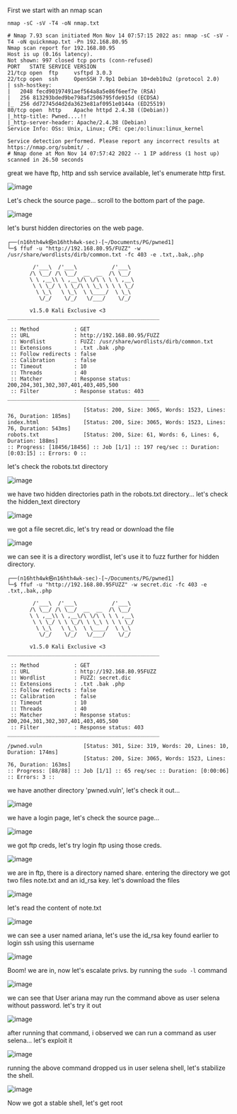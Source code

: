 First we start with an nmap scan

`nmap -sC -sV -T4 -oN nmap.txt`

```
# Nmap 7.93 scan initiated Mon Nov 14 07:57:15 2022 as: nmap -sC -sV -T4 -oN quicknmap.txt -Pn 192.168.80.95
Nmap scan report for 192.168.80.95
Host is up (0.16s latency).
Not shown: 997 closed tcp ports (conn-refused)
PORT   STATE SERVICE VERSION
21/tcp open  ftp     vsftpd 3.0.3
22/tcp open  ssh     OpenSSH 7.9p1 Debian 10+deb10u2 (protocol 2.0)
| ssh-hostkey: 
|   2048 fecd90197491aef564a8a5e86f6eef7e (RSA)
|   256 813293bded9be798af2506795fde915d (ECDSA)
|_  256 dd72745d4d2da3623e81af0951e0144a (ED25519)
80/tcp open  http    Apache httpd 2.4.38 ((Debian))
|_http-title: Pwned....!!
|_http-server-header: Apache/2.4.38 (Debian)
Service Info: OSs: Unix, Linux; CPE: cpe:/o:linux:linux_kernel

Service detection performed. Please report any incorrect results at https://nmap.org/submit/ .
# Nmap done at Mon Nov 14 07:57:42 2022 -- 1 IP address (1 host up) scanned in 26.50 seconds
```

great we have ftp, http and ssh service available, let's enumerate http first.

![image](https://user-images.githubusercontent.com/87468669/201595786-41d4b0f8-c865-46eb-81aa-4e03d533298e.png)

Let's check the source page... scroll to the bottom part of the page.

![image](https://user-images.githubusercontent.com/87468669/201596106-391800d1-dade-46cb-b6d1-74cd10b8f4e3.png)

let's burst hidden directories on the web page.

```
┌──(n16hth4wk㉿n16hth4wk-sec)-[~/Documents/PG/pwned1]
└─$ ffuf -u "http://192.168.80.95/FUZZ" -w /usr/share/wordlists/dirb/common.txt -fc 403 -e .txt,.bak,.php 

        /'___\  /'___\           /'___\       
       /\ \__/ /\ \__/  __  __  /\ \__/       
       \ \ ,__\\ \ ,__\/\ \/\ \ \ \ ,__\      
        \ \ \_/ \ \ \_/\ \ \_\ \ \ \ \_/      
         \ \_\   \ \_\  \ \____/  \ \_\       
          \/_/    \/_/   \/___/    \/_/       

       v1.5.0 Kali Exclusive <3
________________________________________________

 :: Method           : GET
 :: URL              : http://192.168.80.95/FUZZ
 :: Wordlist         : FUZZ: /usr/share/wordlists/dirb/common.txt
 :: Extensions       : .txt .bak .php 
 :: Follow redirects : false
 :: Calibration      : false
 :: Timeout          : 10
 :: Threads          : 40
 :: Matcher          : Response status: 200,204,301,302,307,401,403,405,500
 :: Filter           : Response status: 403
________________________________________________

                        [Status: 200, Size: 3065, Words: 1523, Lines: 76, Duration: 185ms]
index.html              [Status: 200, Size: 3065, Words: 1523, Lines: 76, Duration: 543ms]
robots.txt              [Status: 200, Size: 61, Words: 6, Lines: 6, Duration: 188ms]
:: Progress: [18456/18456] :: Job [1/1] :: 197 req/sec :: Duration: [0:03:15] :: Errors: 0 ::
```

let's check the robots.txt directory 

![image](https://user-images.githubusercontent.com/87468669/201596741-c262aab2-4021-4a70-8e75-9152b7df59a3.png)

we have two hidden directories path in the robots.txt directory... let's check the hidden_text directory 

![image](https://user-images.githubusercontent.com/87468669/201597393-27444777-e1ae-4747-8377-3e5baabed37c.png)

we got a file secret.dic, let's try read or download the file 

![image](https://user-images.githubusercontent.com/87468669/201597564-367386bd-4caa-4504-ad40-bcac2fbe4498.png)

we can see it is a directory wordlist, let's use it to fuzz further for hidden directory.

```
┌──(n16hth4wk㉿n16hth4wk-sec)-[~/Documents/PG/pwned1]
└─$ ffuf -u "http://192.168.80.95FUZZ" -w secret.dic -fc 403 -e .txt,.bak,.php 

        /'___\  /'___\           /'___\       
       /\ \__/ /\ \__/  __  __  /\ \__/       
       \ \ ,__\\ \ ,__\/\ \/\ \ \ \ ,__\      
        \ \ \_/ \ \ \_/\ \ \_\ \ \ \ \_/      
         \ \_\   \ \_\  \ \____/  \ \_\       
          \/_/    \/_/   \/___/    \/_/       

       v1.5.0 Kali Exclusive <3
________________________________________________

 :: Method           : GET
 :: URL              : http://192.168.80.95FUZZ
 :: Wordlist         : FUZZ: secret.dic
 :: Extensions       : .txt .bak .php 
 :: Follow redirects : false
 :: Calibration      : false
 :: Timeout          : 10
 :: Threads          : 40
 :: Matcher          : Response status: 200,204,301,302,307,401,403,405,500
 :: Filter           : Response status: 403
________________________________________________

/pwned.vuln             [Status: 301, Size: 319, Words: 20, Lines: 10, Duration: 174ms]
                        [Status: 200, Size: 3065, Words: 1523, Lines: 76, Duration: 163ms]
:: Progress: [88/88] :: Job [1/1] :: 65 req/sec :: Duration: [0:00:06] :: Errors: 3 ::
```

we have another directory 'pwned.vuln', let's check it out...

![image](https://user-images.githubusercontent.com/87468669/201598430-a16cbf69-018d-4e9d-a2c2-2346ef59a41e.png)

we have a login page, let's check the source page...

![image](https://user-images.githubusercontent.com/87468669/201599083-0cecbd81-ecf1-4df6-92a8-c086cf3f0573.png)

we got ftp creds, let's try login ftp using those creds.

![image](https://user-images.githubusercontent.com/87468669/201599643-e4a2c275-77d1-420b-996b-fd7f66cea22b.png)

we are in ftp, there is a directory named share. entering the directory we got two files note.txt and an id_rsa key. let's download the files 

![image](https://user-images.githubusercontent.com/87468669/201599931-2f6b6c34-a37e-4bd5-afa7-bcd86059f5ea.png)

let's read the content of note.txt

![image](https://user-images.githubusercontent.com/87468669/201600131-97f45783-5203-431c-a83f-fd1fad69151c.png)

we can see a user named ariana, let's use the id_rsa key found earlier to login ssh using this username 

![image](https://user-images.githubusercontent.com/87468669/201600585-3ab89d73-b0e1-4a79-831e-2d99b43214cc.png)

Boom! we are in, now let's escalate privs. by running the `sudo -l` command

![image](https://user-images.githubusercontent.com/87468669/201600977-1aa4dfa9-7a5d-40d4-bc4b-caaccacf08d2.png)

we can see that User ariana may run the command above as user selena without password. let's try it out 

![image](https://user-images.githubusercontent.com/87468669/201601353-775bb3a5-98be-4b4f-b442-32a1cacadf2f.png)

after running that command, i observed we can run a command as user selena... let's exploit it 

![image](https://user-images.githubusercontent.com/87468669/201601860-6e8a3a21-0a20-4024-8cc3-8a5b4fdd0ac8.png)

running the above command dropped us in user selena shell, let's stabilize the shell. 

![image](https://user-images.githubusercontent.com/87468669/201602156-3fc318cb-ae38-44df-b7d2-1bea9f36352d.png)

Now we got a stable shell, let's get root 

